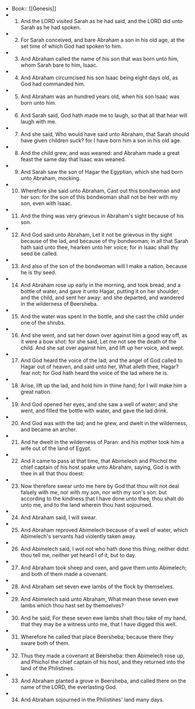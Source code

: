 - Book:: [[Genesis]]
- 1. And the LORD visited Sarah as he had said, and the LORD did unto Sarah as he had spoken.
- 2. For Sarah conceived, and bare Abraham a son in his old age, at the set time of which God had spoken to him.
- 3. And Abraham called the name of his son that was born unto him, whom Sarah bare to him, Isaac.
- 4. And Abraham circumcised his son Isaac being eight days old, as God had commanded him.
- 5. And Abraham was an hundred years old, when his son Isaac was born unto him.
- 6. And Sarah said, God hath made me to laugh, so that all that hear will laugh with me.
- 7. And she said, Who would have said unto Abraham, that Sarah should have given children suck? for I have born him a son in his old age.
- 8. And the child grew, and was weaned: and Abraham made a great feast the same day that Isaac was weaned.
- 9. And Sarah saw the son of Hagar the Egyptian, which she had born unto Abraham, mocking.
- 10. Wherefore she said unto Abraham, Cast out this bondwoman and her son: for the son of this bondwoman shall not be heir with my son, even with Isaac.
- 11. And the thing was very grievous in Abraham's sight because of his son.
- 12. And God said unto Abraham, Let it not be grievous in thy sight because of the lad, and because of thy bondwoman; in all that Sarah hath said unto thee, hearken unto her voice; for in Isaac shall thy seed be called.
- 13. And also of the son of the bondwoman will I make a nation, because he is thy seed.
- 14. And Abraham rose up early in the morning, and took bread, and a bottle of water, and gave it unto Hagar, putting it on her shoulder, and the child, and sent her away: and she departed, and wandered in the wilderness of Beersheba.
- 15. And the water was spent in the bottle, and she cast the child under one of the shrubs.
- 16. And she went, and sat her down over against him a good way off, as it were a bow shot: for she said, Let me not see the death of the child. And she sat over against him, and lift up her voice, and wept.
- 17. And God heard the voice of the lad; and the angel of God called to Hagar out of heaven, and said unto her, What aileth thee, Hagar? fear not; for God hath heard the voice of the lad where he is.
- 18. Arise, lift up the lad, and hold him in thine hand; for I will make him a great nation.
- 19. And God opened her eyes, and she saw a well of water; and she went, and filled the bottle with water, and gave the lad drink.
- 20. And God was with the lad; and he grew, and dwelt in the wilderness, and became an archer.
- 21. And he dwelt in the wilderness of Paran: and his mother took him a wife out of the land of Egypt.
- 22. And it came to pass at that time, that Abimelech and Phichol the chief captain of his host spake unto Abraham, saying, God is with thee in all that thou doest:
- 23. Now therefore swear unto me here by God that thou wilt not deal falsely with me, nor with my son, nor with my son's son: but according to the kindness that I have done unto thee, thou shalt do unto me, and to the land wherein thou hast sojourned.
- 24. And Abraham said, I will swear.
- 25. And Abraham reproved Abimelech because of a well of water, which Abimelech's servants had violently taken away.
- 26. And Abimelech said, I wot not who hath done this thing; neither didst thou tell me, neither yet heard I of it, but to day.
- 27. And Abraham took sheep and oxen, and gave them unto Abimelech; and both of them made a covenant.
- 28. And Abraham set seven ewe lambs of the flock by themselves.
- 29. And Abimelech said unto Abraham, What mean these seven ewe lambs which thou hast set by themselves?
- 30. And he said, For these seven ewe lambs shalt thou take of my hand, that they may be a witness unto me, that I have digged this well.
- 31. Wherefore he called that place Beersheba; because there they sware both of them.
- 32. Thus they made a covenant at Beersheba: then Abimelech rose up, and Phichol the chief captain of his host, and they returned into the land of the Philistines.
- 33. And Abraham planted a grove in Beersheba, and called there on the name of the LORD, the everlasting God.
- 34. And Abraham sojourned in the Philistines' land many days.
